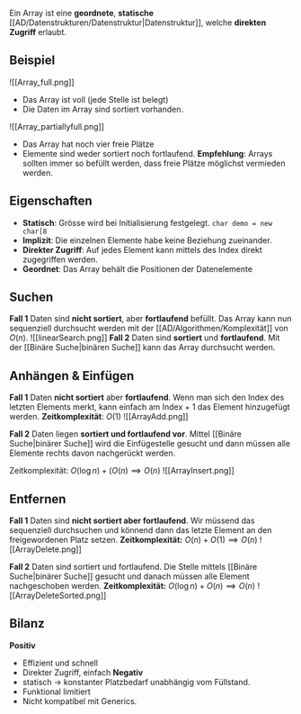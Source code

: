 Ein Array ist eine **geordnete**, **statische** [[AD/Datenstrukturen/Datenstruktur|Datenstruktur]], welche **direkten Zugriff** erlaubt.

## Beispiel
![[Array_full.png]]
- Das Array ist voll (jede Stelle ist belegt)
- Die Daten im Array sind sortiert vorhanden.

![[Array_partiallyfull.png]]
- Das Array hat noch vier freie Plätze
- Elemente sind weder sortiert noch fortlaufend.
**Empfehlung**: Arrays sollten immer so befüllt werden, dass freie Plätze möglichst vermieden werden.

## Eigenschaften
- **Statisch**: Grösse wird bei Initialisierung festgelegt. `char demo = new char[8`
- **Implizit**: Die einzelnen Elemente habe keine Beziehung zueinander.
- **Direkter Zugriff**: Auf jedes Element kann mittels des Index direkt zugegriffen werden.
- **Geordnet**: Das Array behält die Positionen der Datenelemente

## Suchen
**Fall 1**
Daten sind **nicht sortiert**, aber **fortlaufend** befüllt.
Das Array kann nun sequenziell durchsucht werden mit der [[AD/Algorithmen/Komplexität]] von $O(n)$.
![[linearSearch.png]]
**Fall 2**
Daten sind **sortiert** und **fortlaufend**.
Mit der [[Binäre Suche|binären Suche]] kann das Array durchsucht werden.

## Anhängen & Einfügen
**Fall 1**
Daten **nicht sortiert** aber **fortlaufend**.
Wenn man sich den Index des letzten Elements merkt, kann einfach am Index + 1 das Element hinzugefügt werden.
**Zeitkomplexität**: $O(1)$
![[ArrayAdd.png]]

**Fall 2**
Daten liegen **sortiert und fortlaufend vor**.
Mittel [[Binäre Suche|binärer Suche]] wird die Einfügestelle gesucht und dann müssen alle Elemente rechts davon nachgerückt werden.

Zeitkomplexität: $O(\log n) + (O(n) \implies O(n)$
![[ArrayInsert.png]]

## Entfernen
**Fall 1**
Daten sind **nicht sortiert aber fortlaufend**.
Wir müssend das sequenziell durchsuchen und könnend dann das letzte Element an den freigewordenen Platz setzen.
**Zeitkomplexität:** $O(n) + O(1) \implies O(n)$
![[ArrayDelete.png]]

**Fall 2**
Daten sind sortiert und fortlaufend.
Die Stelle mittels [[Binäre Suche|binärer Suche]] gesucht und danach müssen alle Element nachgeschoben werden.
**Zeitkomplexität:** $O(\log n) + O(n) \implies O(n)$
![[ArrayDeleteSorted.png]]
## Bilanz
**Positiv**
- Effizient und schnell
- Direkter Zugriff, einfach
**Negativ**
- statisch -> konstanter Platzbedarf unabhängig vom Füllstand.
- Funktional limitiert
- Nicht kompatibel mit Generics.